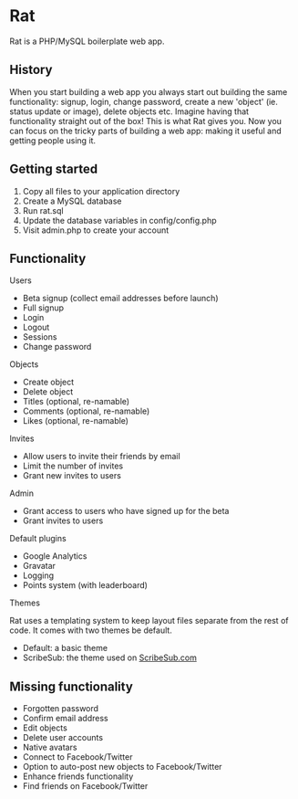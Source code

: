 Rat
===

Rat is a PHP/MySQL boilerplate web app.

History
-------

When you start building a web app you always start out building the same functionality: signup, login, change password, create a new 'object' (ie. status update or image), delete objects etc. Imagine having that functionality straight out of the box! This is what Rat gives you. Now you can focus on the tricky parts of building a web app: making it useful and getting people using it. 

Getting started
---------------

1. Copy all files to your application directory
2. Create a MySQL database
3. Run rat.sql
4. Update the database variables in config/config.php
5. Visit admin.php to create your account

Functionality
-------------

Users

- Beta signup (collect email addresses before launch)
- Full signup
- Login
- Logout
- Sessions
- Change password

Objects

- Create object
- Delete object
- Titles (optional, re-namable)
- Comments (optional, re-namable)
- Likes (optional, re-namable)

Invites

- Allow users to invite their friends by email
- Limit the number of invites
- Grant new invites to users

Admin

- Grant access to users who have signed up for the beta
- Grant invites to users

Default plugins

- Google Analytics
- Gravatar
- Logging
- Points system (with leaderboard)

Themes

Rat uses a templating system to keep layout files separate from the rest of code. It comes with two themes be default.

- Default: a basic theme
- ScribeSub: the theme used on [ScribeSub.com](http://scribesub.com)

Missing functionality
---------------------

- Forgotten password
- Confirm email address
- Edit objects
- Delete user accounts
- Native avatars
- Connect to Facebook/Twitter
- Option to auto-post new objects to Facebook/Twitter
- Enhance friends functionality
- Find friends on Facebook/Twitter